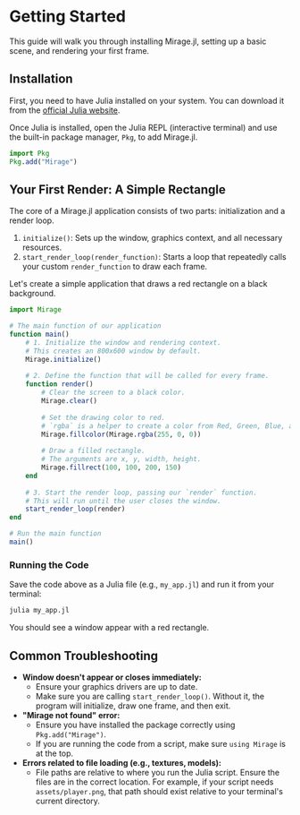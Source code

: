 # Getting Started

This guide will walk you through installing Mirage.jl, setting up a basic scene, and rendering your first frame.

## Installation

First, you need to have Julia installed on your system. You can download it from the [official Julia website](https://julialang.org/downloads/).

Once Julia is installed, open the Julia REPL (interactive terminal) and use the built-in package manager, `Pkg`, to add Mirage.jl.

```julia
import Pkg
Pkg.add("Mirage")
```

## Your First Render: A Simple Rectangle

The core of a Mirage.jl application consists of two parts: initialization and a render loop.

1.  `initialize()`: Sets up the window, graphics context, and all necessary resources.
2.  `start_render_loop(render_function)`: Starts a loop that repeatedly calls your custom `render_function` to draw each frame.

Let's create a simple application that draws a red rectangle on a black background.

```julia
import Mirage

# The main function of our application
function main()
    # 1. Initialize the window and rendering context.
    # This creates an 800x600 window by default.
    Mirage.initialize()
    
    # 2. Define the function that will be called for every frame.
    function render()
        # Clear the screen to a black color.
        Mirage.clear()
        
        # Set the drawing color to red.
        # `rgba` is a helper to create a color from Red, Green, Blue, and Alpha values (0-255).
        Mirage.fillcolor(Mirage.rgba(255, 0, 0))
        
        # Draw a filled rectangle.
        # The arguments are x, y, width, height.
        Mirage.fillrect(100, 100, 200, 150)
    end
    
    # 3. Start the render loop, passing our `render` function.
    # This will run until the user closes the window.
    start_render_loop(render)
end

# Run the main function
main()
```

### Running the Code

Save the code above as a Julia file (e.g., `my_app.jl`) and run it from your terminal:

```sh
julia my_app.jl
```

You should see a window appear with a red rectangle.

## Common Troubleshooting

*   **Window doesn't appear or closes immediately:**
    *   Ensure your graphics drivers are up to date.
    *   Make sure you are calling `start_render_loop()`. Without it, the program will initialize, draw one frame, and then exit.
*   **"Mirage not found" error:**
    *   Ensure you have installed the package correctly using `Pkg.add("Mirage")`.
    *   If you are running the code from a script, make sure `using Mirage` is at the top.
*   **Errors related to file loading (e.g., textures, models):**
    *   File paths are relative to where you run the Julia script. Ensure the files are in the correct location. For example, if your script needs `assets/player.png`, that path should exist relative to your terminal's current directory.
